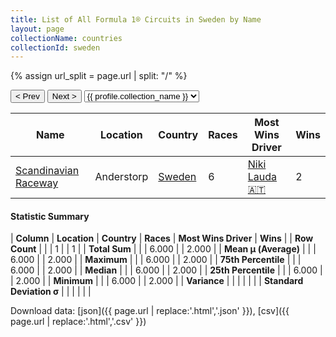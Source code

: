 ```yaml
---
title: List of All Formula 1® Circuits in Sweden by Name
layout: page
collectionName: countries
collectionId: sweden
---
```


{% assign url_split = page.url | split: "/" %}
<div id="collection-navigation">
<button onclick="selector.options[selector.selectedIndex-1].value && (window.location = selector.options[selector.selectedIndex-1].value);">&lt; Prev</button>
<button onclick="selector.options[selector.selectedIndex+1].value && (window.location = selector.options[selector.selectedIndex+1].value);">Next &gt;</button>
<select id="selector" onchange="this.options[this.selectedIndex].value && (window.location = this.options[this.selectedIndex].value);">
  {% for collectionId in site.data[page.collectionName].refs %}
    {% if collectionId == page.collectionId %}
      {% assign selected = "selected" %}
    {% else %}
      {% assign selected = "" %}
    {% endif %}
    {% assign profile = site.data[page.collectionName][collectionId].profile %}
    <option value="/f1/{{ page.collectionName }}/{{ collectionId }}/{{ url_split[4] }}" {{ selected }}>{{ profile.collection_name }}</option>
  {% endfor %}
</select>
</div>

| Name | Location | Country | Races | Most Wins Driver | Wins |
|--|--|--|--|--|--|
| [Scandinavian Raceway](/f1/circuits/anderstorp) | Anderstorp | [Sweden](/f1/countries/sweden) | 6 | [Niki Lauda 🇦🇹](/f1/drivers/lauda) | 2 |

#### Statistic Summary

| **Column** | **Location** | **Country** | **Races** | **Most Wins Driver** | **Wins** |
| **Row Count** |  |  | 1 |  | 1 |
| **Total Sum** |  |  | 6.000 |  | 2.000 |
| **Mean μ (Average)** |  |  | 6.000 |  | 2.000 |
| **Maximum** |  |  | 6.000 |  | 2.000 |
| **75th Percentile** |  |  | 6.000 |  | 2.000 |
| **Median** |  |  | 6.000 |  | 2.000 |
| **25th Percentile** |  |  | 6.000 |  | 2.000 |
| **Minimum** |  |  | 6.000 |  | 2.000 |
| **Variance** |  |  |  |  |  |
| **Standard Deviation σ** |  |  |  |  |  |

Download data: [json]({{ page.url | replace:'.html','.json' }}), [csv]({{ page.url | replace:'.html','.csv' }})
